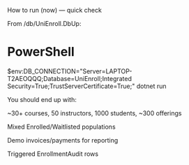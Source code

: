 ﻿How to run (now) — quick check

From /db/UniEnroll.DbUp:

# PowerShell
$env:DB_CONNECTION="Server=LAPTOP-T2AEOQQQ;Database=UniEnroll;Integrated Security=True;TrustServerCertificate=True;"
dotnet run


You should end up with:

~30+ courses, 50 instructors, 1000 students, ~300 offerings

Mixed Enrolled/Waitlisted populations

Demo invoices/payments for reporting

Triggered EnrollmentAudit rows